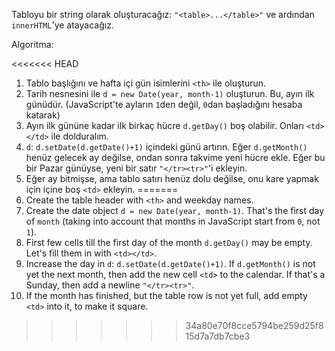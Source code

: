 Tabloyu bir string olarak oluşturacağız: `"<table>...</table>"` ve ardından `innerHTML`'ye atayacağız.

Algoritma:

<<<<<<< HEAD
1. Tablo başlığını ve hafta içi gün isimlerini `<th>` ile oluşturun.
1. Tarih nesnesini ile `d = new Date(year, month-1)` oluşturun. Bu, ayın ilk günüdür. (JavaScript'te ayların `1`den değil, `0`dan başladığını hesaba katarak)
2. Ayın ilk gününe kadar ilk birkaç hücre `d.getDay()` boş olabilir. Onları `<td></td>` ile dolduralım.
3. `d`: `d.setDate(d.getDate()+1)` içindeki günü artırın. Eğer `d.getMonth()` henüz gelecek ay değilse, ondan sonra takvime yeni hücre ekle. Eğer bu bir Pazar günüyse, yeni bir satır <code>"&lt;/tr&gt;&lt;tr&gt;"</code>'i ekleyin.
4. Eğer ay bitmişse, ama tablo satırı henüz dolu değilse, onu kare yapmak için içine boş `<td>` ekleyin.
=======
1. Create the table header with `<th>` and weekday names.
2. Create the date object `d = new Date(year, month-1)`. That's the first day of `month` (taking into account that months in JavaScript start from `0`, not `1`).
3. First few cells till the first day of the month `d.getDay()` may be empty. Let's fill them in with `<td></td>`.
4. Increase the day in `d`: `d.setDate(d.getDate()+1)`. If `d.getMonth()` is not yet the next month, then add the new cell `<td>` to the calendar. If that's a Sunday, then add a newline <code>"&lt;/tr&gt;&lt;tr&gt;"</code>.
5. If the month has finished, but the table row is not yet full, add empty `<td>` into it, to make it square.
>>>>>>> 34a80e70f8cce5794be259d25f815d7a7db7cbe3
